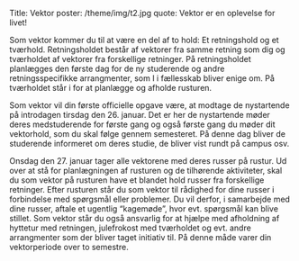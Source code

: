 Title: Vektor
poster: /theme/img/t2.jpg
quote: Vektor er en oplevelse for livet!

Som vektor kommer du til at være en del af to hold: Et retningshold og et tværhold. Retningsholdet består af vektorer fra samme retning som dig og tværholdet af vektorer fra forskellige retninger. På retningsholdet planlægges den første dag for de ny studerende og andre retningsspecifikke arrangmenter, som I i fællesskab bliver enige om. På tværholdet står i for at planlægge og afholde rusturen.

Som vektor vil din første officielle opgave være, at modtage de nystartende på introdagen tirsdag den 26. januar. Det er her de nystartende møder deres medstuderende for første gang og også første gang du møder dit vektorhold, som du skal følge gennem semesteret. På denne dag bliver de studerende informeret om deres studie, de bliver vist rundt på campus osv.

Onsdag den 27. januar tager alle vektorene med deres russer på rustur. Ud over at stå for planlægningen af rusturen og de tilhørende aktiviteter, skal du som vektor på rusturen have et blandet hold russer fra forskellige retninger.
Efter rusturen står du som vektor til rådighed for dine russer i forbindelse med spørgsmål eller problemer. Du vil derfor, i samarbejde med dine russer, aftale et ugentlig “kagemøde”, hvor evt. spørgsmål kan blive stillet. Som vektor står du også ansvarlig for at hjælpe med afholdning af hyttetur med retningen, julefrokost med tværholdet og evt.  andre arrangmenter som der bliver taget initiativ til. På denne måde varer din vektorperiode over to semestre.
